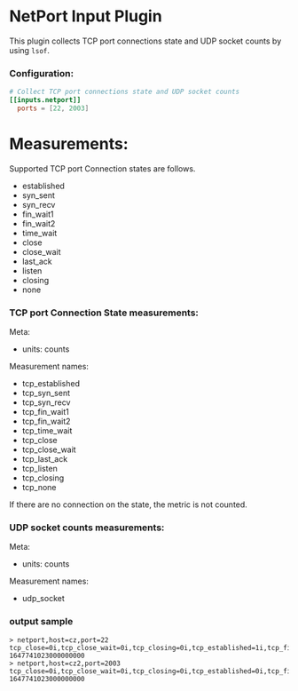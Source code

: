# NetPort Input Plugin

This plugin collects TCP port connections state and UDP socket counts by using `lsof`.

### Configuration:

``` toml
# Collect TCP port connections state and UDP socket counts
[[inputs.netport]]
  ports = [22, 2003]
```

# Measurements:

Supported TCP port Connection states are follows.

- established
- syn_sent
- syn_recv
- fin_wait1
- fin_wait2
- time_wait
- close
- close_wait
- last_ack
- listen
- closing
- none

### TCP port Connection State measurements:

Meta:
- units: counts

Measurement names:
- tcp_established
- tcp_syn_sent
- tcp_syn_recv
- tcp_fin_wait1
- tcp_fin_wait2
- tcp_time_wait
- tcp_close
- tcp_close_wait
- tcp_last_ack
- tcp_listen
- tcp_closing
- tcp_none

If there are no connection on the state, the metric is not counted.

### UDP socket counts measurements:

Meta:
- units: counts

Measurement names:
- udp_socket

### output sample

```
> netport,host=cz,port=22 tcp_close=0i,tcp_close_wait=0i,tcp_closing=0i,tcp_established=1i,tcp_fin_wait1=0i,tcp_fin_wait2=0i,tcp_last_ack=0i,tcp_listen=2i,tcp_none=0i,tcp_syn_recv=0i,tcp_syn_sent=0i,tcp_time_wait=0i,udp_socket=0i 1647741023000000000
> netport,host=cz2,port=2003 tcp_close=0i,tcp_close_wait=0i,tcp_closing=0i,tcp_established=0i,tcp_fin_wait1=0i,tcp_fin_wait2=0i,tcp_last_ack=0i,tcp_listen=1i,tcp_none=0i,tcp_syn_recv=0i,tcp_syn_sent=0i,tcp_time_wait=0i,udp_socket=1i 1647741023000000000
```
